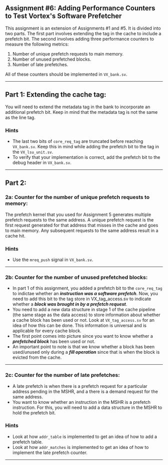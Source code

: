 ## Assignment #6: Adding Performance Counters to Test Vortex's Software Prefetcher

This assignment is an extension of Assignments #1 and #5. It is divided into two parts. The first part involves extending the tag in the cache to include a prefetch bit. The second involves adding three performance counters to measure the following metrics: 
1. Number of unique prefetch requests to main memory.
2. Number of unused prefetched blocks.
3. Number of late prefetches.

All of these counters should be implemented in `VX_bank.sv`.

---

## Part 1: Extending the cache tag:

You will need to extend the metadata tag in the bank to incorporate an additional prefetch bit. Keep in mind that the metadata tag is not the same as the line tag. 

### Hints

- The last two bits of `core_req_tag` are truncated before reaching `VX_bank.sv`. Keep this in mind while adding the prefetch bit to the tag in the `VX_lsu_unit.sv`.
- To verify that your implementation is correct, add the prefetch bit to the debug header in `VX_bank.sv`.

---

## Part 2: 

### 2a: Counter for the number of unique prefetch requests to memory:

The prefetch kernel that you used for Assignment 5 generates multiple prefetch requests to the same address. A unique prefetch request is the first request generated for that address that misses in the cache and goes to main memory. Any subsequent requests to the same address result in a cache hit.

### Hints
- Use the `mreq_push` signal in `VX_bank.sv`.

---

### 2b: Counter for the number of unused prefetched blocks:

- In part 1 of this assignment, you added a prefetch bit to the `core_req_tag` to indictae whether an ***instruction was a software prefetch***. Now, you need to add this bit to the tag store in VX_tag_access.sv to indicate whether a ***block was brought in by a prefetch request***.
- You need to add a new data structure in stage 1 of the cache pipeline (the same stage as the data access) to store information about whether a cache block has been used or not. Look at `VX_tag_access.sv` for an idea of how this can be done. This information is universal and is applicable for every cache block. 
- The first point comes into picture since you want to know whether a ***prefetched block*** has been used or not.
- An important point to note is that we know whether a block has been used/unused only during a ***fill operation*** since that is when the block is evicted from the cache.

---

### 2c: Counter for the number of late prefetches:

- A late prefetch is when there is a prefetch request for a particular address pending in the MSHR, and a there is a demand request for the same address.
- You want to know whether an instruction in the MSHR is a prefetch instruction. For this, you will need to add a data structure in the MSHR to hold the prefetch bit.

### Hints
- Look at how `addr_table` is implemented to get an idea of how to add a prefetch table.
- Look at how `addr_matches` is implemented to get an idea of how to implement the late prefetch counter.

---